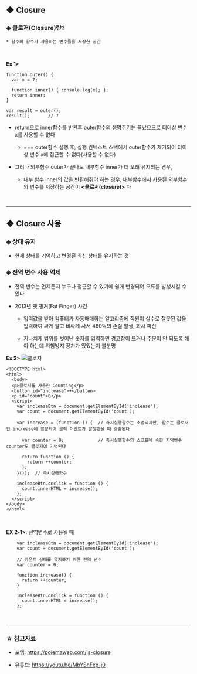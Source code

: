 ## ◆ Closure
### ◈ 클로저(Closure)란?
```
* 함수와 함수가 사용하는 변수들을 저장한 공간
```
<br>

__Ex 1>__
```
function outer() {
  var x = 7;
  
  function inner() { console.log(x); };
  return inner;
}

var result = outer();
result();       // 7
```

* return으로 inner함수를 반환후 outer함수의 생명주기는 끝났으므로 더이상 변수 x를 사용할 수 없다

   * === outer함수 실행 후, 실행 컨텍스트 스택에서 outer함수가 제거되어 더이상 변수 x에 접근할 수 없다(사용할 수 없다)

* 그러나 외부함수 outer가 끝나도 내부함수 inner가 더 오래 유지되는 경우,

   * 내부 함수 inner의 값을 반환해줘야 하는 경우, 내부함수에서 사용된 외부함수의 변수를 저장하는 공간이 __<클로저(closure)>__ 다

<br>
<hr>

## ◆ Closure 사용
### ◈ 상태 유지
* 현재 상태를 기억하고 변경된 최신 상태를 유지하는 것

### ◈ 전역 변수 사용 억제
* 전역 변수는 언제든지 누구나 접근할 수 있기에 쉽게 변경되어 오류를 발생시킬 수 있다

* 2013년 팻 핑거(Fat Finger) 사건

   * 입력값을 받아 컴퓨터가 자동매매하는 알고리즘에 직원이 실수로 잘못된 값을 입력하여 싸게 팔고 비싸게 사서 460억의 손실 발생, 회사 파산

   * 지나치게 범위를 벗어난 숫자를 입력하면 경고창이 뜨거나 주문이 안 되도록 해야 하는데 위험방지 장치가 있었는지 불분명

__Ex 2>__
<img src="https://user-images.githubusercontent.com/108077414/204702400-418eccb5-706f-4807-932d-79d1dc80fdcf.png" alt="클로저" />

```
<!DOCTYPE html>
<html>
  <body>
  <p>클로저를 사용한 Counting</p>
  <button id="inclease">+</button>
  <p id="count">0</p>
  <script>
    var incleaseBtn = document.getElementById('inclease');
    var count = document.getElementById('count');

    var increase = (function () {  // 즉시실행함수는 소멸되지만, 함수는 클로저인 increase에 할당되어 클릭 이벤트가 발생했을 때 호출된다
      
      var counter = 0;             // 즉시실행함수의 스코프에 속한 지역변수 counter도 클로저에 기억된다
      
      return function () {
        return ++counter;
      };
    }());  // 즉시실행함수

    incleaseBtn.onclick = function () {
      count.innerHTML = increase();
    };
  </script>
</body>
</html>
```
<br>

__EX 2-1>__: 전역변수로 사용될 때
```
    var incleaseBtn = document.getElementById('inclease');
    var count = document.getElementById('count');

    // 카운트 상태를 유지하기 위한 전역 변수
    var counter = 0;

    function increase() {
      return ++counter;
    }

    incleaseBtn.onclick = function () {
      count.innerHTML = increase();
    };
```

<br>
<hr>

### ☆ 참고자료
* 포앰: https://poiemaweb.com/js-closure

* 유튜브: https://youtu.be/MbYShFxp-j0
